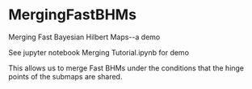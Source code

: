 # MergingFastBHMs
Merging Fast Bayesian Hilbert Maps--a demo

See jupyter notebook Merging Tutorial.ipynb for demo

This allows us to merge Fast BHMs under the conditions that the hinge points of the submaps are shared.
